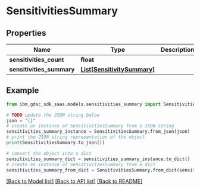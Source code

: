 # SensitivitiesSummary


## Properties

Name | Type | Description | Notes
------------ | ------------- | ------------- | -------------
**sensitivities_count** | **float** |  | 
**sensitivities_summary** | [**List[SensitivitySummary]**](SensitivitySummary.md) |  | 

## Example

```python
from ibm_gdsc_sdk_saas.models.sensitivities_summary import SensitivitiesSummary

# TODO update the JSON string below
json = "{}"
# create an instance of SensitivitiesSummary from a JSON string
sensitivities_summary_instance = SensitivitiesSummary.from_json(json)
# print the JSON string representation of the object
print(SensitivitiesSummary.to_json())

# convert the object into a dict
sensitivities_summary_dict = sensitivities_summary_instance.to_dict()
# create an instance of SensitivitiesSummary from a dict
sensitivities_summary_from_dict = SensitivitiesSummary.from_dict(sensitivities_summary_dict)
```
[[Back to Model list]](../README.md#documentation-for-models) [[Back to API list]](../README.md#documentation-for-api-endpoints) [[Back to README]](../README.md)


